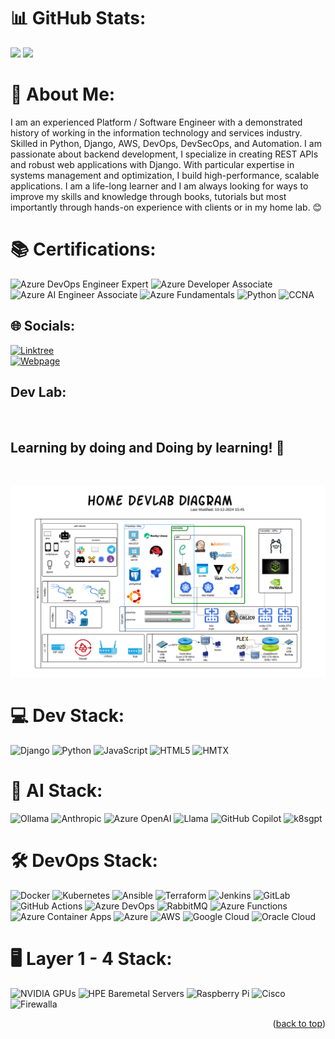 # 📊 GitHub Stats:
![](https://github-readme-streak-stats.herokuapp.com/?user=mdf-ido&theme=dark&hide_border=false)
![](https://github-readme-stats.vercel.app/api/top-langs/?username=mdf-ido&theme=dark&hide_border=false&include_all_commits=true&count_private=true&layout=compact)


# 💫 About Me:
I am an experienced Platform / Software Engineer with a demonstrated history of working in the information technology and services industry. Skilled in Python, Django, AWS, DevOps, DevSecOps, and Automation. I am passionate about backend development, I specialize in creating REST APIs and robust web applications with Django. With particular expertise in systems management and optimization, I build high-performance, scalable applications. I am a life-long learner and I am always looking for ways to improve my skills and knowledge through books, tutorials but most importantly through hands-on experience with clients or in my home lab. 😊

# 📚 Certifications:
![Azure DevOps Engineer Expert](https://img.shields.io/badge/Azure%20DevOps%20Engineer%20Expert-0078D4?style=for-the-badge&logo=microsoft-azure&logoColor=white)
![Azure Developer Associate](https://img.shields.io/badge/Azure%20Developer%20Associate-0078D4?style=for-the-badge&logo=microsoft-azure&logoColor=white)
![Azure AI Engineer Associate](https://img.shields.io/badge/Azure%20AI%20Engineer%20Associate-0078D4?style=for-the-badge&logo=microsoft-azure&logoColor=white)
![Azure Fundamentals](https://img.shields.io/badge/Azure%20Fundamentals-0078D4?style=for-the-badge&logo=microsoft-azure&logoColor=white)
![Python](https://img.shields.io/badge/Python-3670A0?style=for-the-badge&logo=python&logoColor=ffdd54)
![CCNA](https://img.shields.io/badge/CCNA-1BA0D7?style=for-the-badge&logo=cisco&logoColor=white)

## 🌐 Socials:
[![Linktree](https://img.shields.io/badge/linktree-39E09B?style=for-the-badge&logo=linktree&logoColor=white)](https://linktr.ee/thecodelab)  
[![Webpage](https://img.shields.io/badge/webpage-000000?style=for-the-badge&logo=internet-explorer&logoColor=white)](https://www.ingeniumcode.io)

## Dev Lab:
<br />
  <p align="center">
    <h2> Learning by doing and Doing by learning! 🚀 </h2>
    <br />
  </p>
</div>

![Alt text](/pics/devlab.png?raw=true "Platform Engineer Lab")

# 💻 Dev Stack:
![Django](https://img.shields.io/badge/django-%23092E20.svg?style=for-the-badge&logo=django&logoColor=white) ![Python](https://img.shields.io/badge/python-3670A0?style=for-the-badge&logo=python&logoColor=ffdd54) ![JavaScript](https://img.shields.io/badge/javascript-%23323330.svg?style=for-the-badge&logo=javascript&logoColor=%23F7DF1E) ![HTML5](https://img.shields.io/badge/html5-%23E34F26.svg?style=for-the-badge&logo=html5&logoColor=white) ![HMTX](https://img.shields.io/badge/hmtx-%23000000.svg?style=for-the-badge&logo=hmtx&logoColor=white) 

# 🤖 AI Stack:
![Ollama](https://img.shields.io/badge/Ollama-%2300ADEF.svg?style=for-the-badge&logo=ollama&logoColor=white) ![Anthropic](https://img.shields.io/badge/Anthropic-%23FF6F61.svg?style=for-the-badge&logo=anthropic&logoColor=white) ![Azure OpenAI](https://img.shields.io/badge/Azure%20OpenAI-%230072C6.svg?style=for-the-badge&logo=microsoft-azure&logoColor=white) ![Llama](https://img.shields.io/badge/Llama-%23FF4500.svg?style=for-the-badge&logo=llama&logoColor=white) ![GitHub Copilot](https://img.shields.io/badge/GitHub%20Copilot-%2300ADEF.svg?style=for-the-badge&logo=github&logoColor=white)
![k8sgpt](https://img.shields.io/badge/k8sgpt-%2300ADEF.svg?style=for-the-badge&logo=kubernetes&logoColor=white)

# 🛠️ DevOps Stack:
![Docker](https://img.shields.io/badge/docker-%230db7ed.svg?style=for-the-badge&logo=docker&logoColor=white) ![Kubernetes](https://img.shields.io/badge/kubernetes-%23326ce5.svg?style=for-the-badge&logo=kubernetes&logoColor=white) ![Ansible](https://img.shields.io/badge/ansible-%231A1918.svg?style=for-the-badge&logo=ansible&logoColor=EE0000) ![Terraform](https://img.shields.io/badge/terraform-%235835CC.svg?style=for-the-badge&logo=terraform&logoColor=white) ![Jenkins](https://img.shields.io/badge/jenkins-%232C5263.svg?style=for-the-badge&logo=jenkins&logoColor=white) ![GitLab](https://img.shields.io/badge/gitlab-%23181717.svg?style=for-the-badge&logo=gitlab&logoColor=white) ![GitHub Actions](https://img.shields.io/badge/github%20actions-%232671E5.svg?style=for-the-badge&logo=githubactions&logoColor=white) ![Azure DevOps](https://img.shields.io/badge/Azure%20DevOps-%230072C6.svg?style=for-the-badge&logo=azure-devops&logoColor=white) ![RabbitMQ](https://img.shields.io/badge/RabbitMQ-FF6600?style=for-the-badge&logo=rabbitmq&logoColor=white) ![Azure Functions](https://img.shields.io/badge/Azure%20Functions-0062AD?style=for-the-badge&logo=azure-functions&logoColor=white) ![Azure Container Apps](https://img.shields.io/badge/Azure%20Container%20Apps-0078D4?style=for-the-badge&logo=azure-container-apps&logoColor=white) ![Azure](https://img.shields.io/badge/Azure-0078D4?style=for-the-badge&logo=microsoft-azure&logoColor=white) ![AWS](https://img.shields.io/badge/AWS-232F3E?style=for-the-badge&logo=amazon-aws&logoColor=white) ![Google Cloud](https://img.shields.io/badge/Google%20Cloud-4285F4?style=for-the-badge&logo=google-cloud&logoColor=white) ![Oracle Cloud](https://img.shields.io/badge/Oracle%20Cloud-F80000?style=for-the-badge&logo=oracle&logoColor=white)

# 🖥️ Layer 1 - 4 Stack:
![NVIDIA GPUs](https://img.shields.io/badge/NVIDIA%20GPUs-76B900?style=for-the-badge&logo=nvidia&logoColor=white) ![HPE Baremetal Servers](https://img.shields.io/badge/HPE%20Baremetal%20Servers-0096D6?style=for-the-badge&logo=hewlett-packard&logoColor=white) ![Raspberry Pi](https://img.shields.io/badge/Raspberry%20Pi-A22846?style=for-the-badge&logo=raspberry-pi&logoColor=white) ![Cisco](https://img.shields.io/badge/Cisco-%23049fd9?style=for-the-badge&logo=cisco&logoColor=white) ![Firewalla](https://img.shields.io/badge/Firewalla-%23FF4500?style=for-the-badge&logo=firewalla&logoColor=white)

<p align="right">(<a href="#readme-top">back to top</a>)</p>